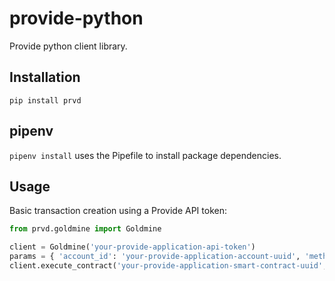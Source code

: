 # provide-python

Provide python client library.

## Installation

`pip install prvd`

## pipenv

`pipenv install` uses the Pipefile to install package dependencies.

## Usage

Basic transaction creation using a Provide API token:

```python
from prvd.goldmine import Goldmine

client = Goldmine('your-provide-application-api-token')
params = { 'account_id': 'your-provide-application-account-uuid', 'method': 'delegate', 'value': 0, 'params': ["0x3109F8317aef2959dA5F57973031B9B43c0c617d"] }
client.execute_contract('your-provide-application-smart-contract-uuid', params)
```
